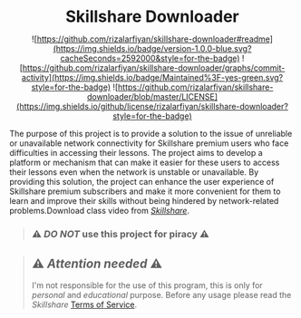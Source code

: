 <div align="center">

  <h1 style="margin-bottom:0">Skillshare Downloader</h1>

![https://github.com/rizalarfiyan/skillshare-downloader#readme](https://img.shields.io/badge/version-1.0.0-blue.svg?cacheSeconds=2592000&style=for-the-badge)
![https://github.com/rizalarfiyan/skillshare-downloader/graphs/commit-activity](https://img.shields.io/badge/Maintained%3F-yes-green.svg?style=for-the-badge)
![https://github.com/rizalarfiyan/skillshare-downloader/blob/master/LICENSE](https://img.shields.io/github/license/rizalarfiyan/skillshare-downloader?style=for-the-badge)

</div>

The purpose of this project is to provide a solution to the issue of unreliable or unavailable network connectivity for Skillshare premium users who face difficulties in accessing their lessons. The project aims to develop a platform or mechanism that can make it easier for these users to access their lessons even when the network is unstable or unavailable. By providing this solution, the project can enhance the user experience of Skillshare premium subscribers and make it more convenient for them to learn and improve their skills without being hindered by network-related problems.Download class video from [*Skillshare*](https://www.skillshare.com/).

> ### ⚠ *DO NOT* use this project for piracy ⚠

> ## ⚠ *Attention needed* ⚠ 
> I'm not responsible for the use of this program, this is only for *personal* and *educational* purpose.
> Before any usage please read the *Skillshare* [Terms of Service](https://skillshare.com/terms).
